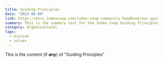 ```yaml
---
title: Guiding Principles
date: "2023-06-09"
link: https://docs.indexcoop.com/index-coop-community-handbook/our-guiding-principles
summary: This is the summary text for the Index Coop Guiding Principles.
category: Organizational
tags:
  - mission
  - values
---
```


This is the content (if **any**) of "Guiding Principles"
